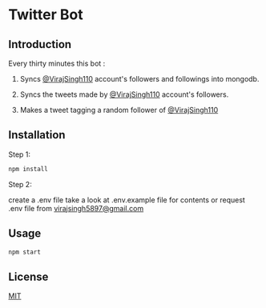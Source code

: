 # Twitter Bot

## Introduction

Every thirty minutes this bot :

1. Syncs [@VirajSingh110](https://twitter.com/VirajSingh110) account's followers and followings into mongodb.

2. Syncs the tweets made by [@VirajSingh110](https://twitter.com/VirajSingh110) account's followers.

3. Makes a tweet tagging a random follower of 
[@VirajSingh110](https://twitter.com/VirajSingh110)


## Installation

Step 1:
```bash
npm install
```

Step 2:

create a .env file take a look at .env.example file for contents or request .env file from virajsingh5897@gmail.com 


## Usage

```bash
npm start
```


## License
[MIT](https://choosealicense.com/licenses/mit/)